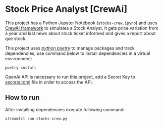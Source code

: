 # Stock Price Analyst [CrewAi]

This project has a Python Jupyter Notebook (`stocks-crew.ipynb`) and uses [CrewAI framework](https://www.crewai.com/) to simulates a Stock Analyst.
It gets price variation from a year and last news about stock ticket informed and gives a 
report about que stock.

This project uses [*python poetry*](https://python-poetry.org/) to manage packages and track dependencies, use command below to install dependencies in a virtual environment:
```
poetry install
```

OpenAi API is necessary to run this project, add a Secret Key to [secrets.toml](./.streamlit/secrets.toml.example) file in order to access the API.

## How to run

After installing dependencies execute following command:

```
streamlit run stocks-crew.py
```